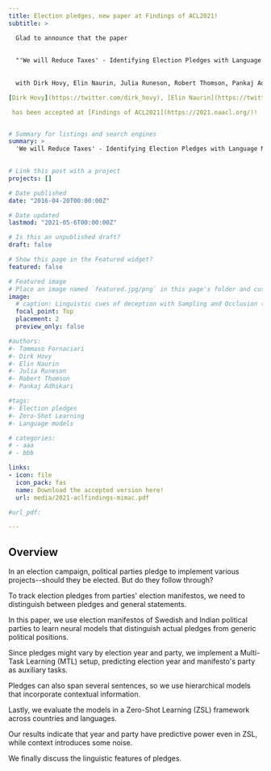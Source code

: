 ```yaml
---
title: Election pledges, new paper at Findings of ACL2021!
subtitle: > 

  Glad to announce that the paper 
  
  
  "'We will Reduce Taxes' - Identifying Election Pledges with Language Models"
  
  
  with Dirk Hovy, Elin Naurin, Julia Runeson, Robert Thomson, Pankaj Adhikari

[Dirk Hovy](https://twitter.com/dirk_hovy), [Elin Naurin](https://twitter.com/@elinnaurin), [Julia Runeson](https://twitter.com/@juliarune), Robert Thomson and Pankaj Adhikari

 has been accepted at [Findings of ACL2021](https://2021.naacl.org/)!


# Summary for listings and search engines
summary: > 
  'We will Reduce Taxes' - Identifying Election Pledges with Language Models
  

# Link this post with a project
projects: []

# Date published
date: "2016-04-20T00:00:00Z"

# Date updated
lastmod: "2021-05-6T00:00:00Z"

# Is this an unpublished draft?
draft: false

# Show this page in the Featured widget?
featured: false

# Featured image
# Place an image named `featured.jpg/png` in this page's folder and customize its options here.
image:
  # caption: Linguistic cues of deception with Sampling and Occlusion (SOC) algorithm (Jin et al., 2019)
  focal_point: Top
  placement: 2
  preview_only: false

#authors:
#- Tommaso Fornaciari
#- Dirk Hovy
#- Elin Naurin
#- Julia Runeson
#- Robert Thomson
#- Pankaj Adhikari

#tags:
#- Election pledges
#- Zero-Shot Learning
#- Language models

# categories:
# - aaa
# - bbb

links:
- icon: file
  icon_pack: fas
  name: Download the accepted version here!
  url: media/2021-aclfindings-mimac.pdf

#url_pdf:

---
```


## Overview

In an election campaign, political parties pledge to implement various projects--should they be elected. But do they follow through? 

To track election pledges from parties' election manifestos, we need to distinguish between pledges and general statements.

In this paper, we use election manifestos of Swedish and Indian political parties to learn neural models that distinguish actual pledges from generic political positions. 

Since pledges might vary by election year and party, we implement a Multi-Task Learning (MTL) setup, predicting election year and manifesto's party as auxiliary tasks.

Pledges can also span several sentences, so we use hierarchical models that incorporate contextual information.

Lastly, we evaluate the models in a Zero-Shot Learning (ZSL) framework across countries and languages.

Our results indicate that year and party have predictive power even in ZSL, while context introduces some noise. 

We finally discuss the linguistic features of pledges.
